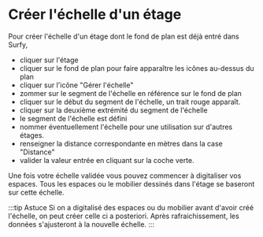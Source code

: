 # Créer l'échelle d'un étage

<Youtube code="NEuqxKqpIJM"/>

Pour créer l'échelle d'un étage dont le fond de plan est déjà entré dans Surfy,

-   cliquer sur l'étage
-   cliquer sur le fond de plan pour faire apparaître les icônes au-dessus du plan
-   cliquer sur l'icône "Gérer l'échelle"
-   zommer sur le segment de l'échelle en référence sur le fond de plan
-   cliquer sur le début du segment de l'échelle, un trait rouge apparaît.
-   cliquer sur la deuxième extrémité du segment de l'échelle
-   le segment de l'échelle est défini
-   nommer éventuellement l'échelle pour une utilisation sur d'autres étages.
-   renseigner la distance correspondante en mètres dans la case "Distance"
-   valider la valeur entrée en cliquant sur la coche verte.


Une fois votre échelle validée vous pouvez commencer à digitaliser vos espaces.
Tous les espaces ou le mobilier dessinés dans l'étage se baseront sur cette échelle.


:::tip Astuce
Si on a digitalisé des espaces ou du mobilier avant d'avoir créé l'échelle, on peut créer celle ci a posteriori. Après rafraichissement, les données s'ajusteront à la nouvelle échelle.
:::


